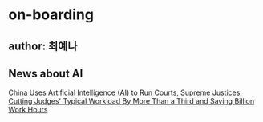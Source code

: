 # on-boarding

## author: 최예나
## News about AI

[China Uses Artificial Intelligence (AI) to Run Courts, Supreme Justices; Cutting Judges' Typical Workload By More Than a Third and Saving Billion Work Hours](https://www.sciencetimes.com/articles/38760/20220714/china-now-runs-its-courts-supreme-justices-through-artificial-intelligence.htm)
